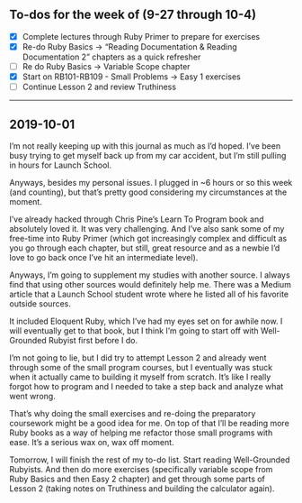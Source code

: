 
## To-dos for the week of (9-27 through 10-4)
- [x] Complete lectures through Ruby Primer to prepare for exercises
- [x] Re-do Ruby Basics  -> “Reading Documentation & Reading Documentation 2” chapters as a quick refresher
- [ ] Re do Ruby Basics -> Variable Scope chapter
- [x] Start on RB101-RB109 - Small Problems -> Easy 1 exercises
- [ ] Continue Lesson 2 and review Truthiness

- - - -

## 2019-10-01

I’m not really keeping up with this journal as much as I’d hoped. I’ve been busy trying to get myself back up from my car accident, but I’m still pulling in hours for Launch School. 

Anyways, besides my personal issues. I plugged in ~6 hours or so this week (and counting), but that’s pretty good considering my circumstances at the moment.

I’ve already hacked through Chris Pine’s Learn To Program book and absolutely loved it. It was very challenging. And I’ve also sank some of my free-time into Ruby Primer (which got increasingly complex and difficult as you go through each chapter, but still, great resource and as a newbie I’d love to go back once I’ve hit an intermediate level). 

Anyways, I’m going to supplement my studies with another source. I always find that using other sources would definitely help me. There was a Medium article that a Launch School student wrote where he listed all of his favorite outside sources. 

It included Eloquent Ruby, which I’ve had my eyes set on for awhile now. I will eventually get to that book, but I think I’m going to start off with Well-Grounded Rubyist first before I do.

I’m not going to lie, but I did try to attempt Lesson 2 and already went through some of the small program courses, but I eventually was stuck when it actually came to building it myself from scratch. It’s like I really forgot how to program and I needed to take a step back and analyze what went wrong.

That’s why doing the small exercises and re-doing the preparatory coursework might be a good idea for me. On top of that I’ll be reading more Ruby books as a way of helping me refactor those small programs with ease. It’s a serious wax on, wax off moment.

Tomorrow, I will finish the rest of my to-do list. Start reading Well-Grounded Rubyists. And then do more exercises (specifically variable scope from Ruby Basics and then Easy 2 chapter) and get through some parts of Lesson 2 (taking notes on Truthiness and building the calculator again).
